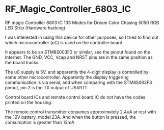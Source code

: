 # RF_Magic_Controller_6803_IC
RF magic Controller 6803 IC 133 Modes for Dream Color Chasing 5050 RGB LED Strip (Hardware hacking)

I was interested in using this device for other purposes, so I tried to find out which microcontroller (uC) is used on the controller board.

It appears to be an STM8S003F3 or similar, see the pinout found on the Internet. The GND, VCC, Vcap and NRST pins are in the same position as the board tracks.

The uC supply is 5V, and apparently the 4-digit display is controlled by some other microcontroller.
Apparently the display triggering communication is via serial, and when comparing with the STM8S003F3 pinout, pin 2 is the TX output of USART1.

Control board ICs and remote control board IC do not have the codes printed on the housing.

The remote control transmitter consumes approximately 2.4uA at rest with the 12V battery, model 23A. And when the button is pressed, the consumption is greater than 13mA.

